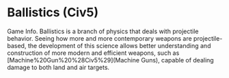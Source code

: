 # Ballistics (Civ5)

Game Info.
Ballistics is a branch of physics that deals with projectile behavior. Seeing how more and more contemporary weapons are projectile-based, the development of this science allows better understanding and construction of more modern and efficient weapons, such as [Machine%20Gun%20%28Civ5%29](Machine Guns), capable of dealing damage to both land and air targets.